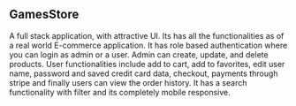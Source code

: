 ## GamesStore

A full stack application, with attractive UI. Its has all the functionalities as of a real world E-commerce application. It has role based authentication where you can login as admin or a user. Admin can create, update, and delete products. User functionalities include add to cart, add to favorites, edit user name, password and saved credit card data, checkout, payments through stripe and finally users can view the order history. It has a search functionality with filter and its completely mobile responsive.
